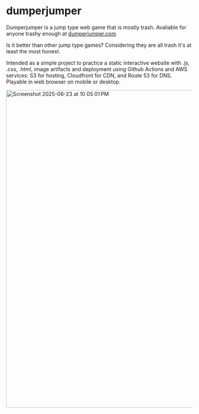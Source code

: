 # dumperjumper
Dumperjumper is a jump type web game that is mostly trash. Avaliable for anyone trashy enough at [dumperjumper.com](https://dumperjumper.com/)

Is it better than other jump type games? Considering they are all trash it's at least the most honest.

Intended as a simple project to practice a static interactive website with .js, .css, .html, image artifacts and deployment using Github Actions and AWS services: S3 for hosting, Cloudfront for CDN, and Route 53 for DNS. Playable in web browser on mobile or desktop. 

<img width="858" alt="Screenshot 2025-06-23 at 10 05 01 PM" src="https://github.com/user-attachments/assets/3ff25df3-e46b-4985-8550-6f07f5345e8c" />

